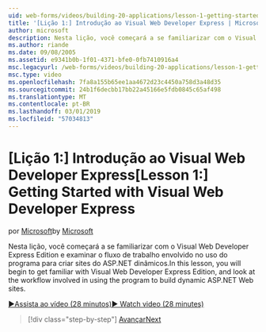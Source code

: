 ```yaml
---
uid: web-forms/videos/building-20-applications/lesson-1-getting-started-with-visual-web-developer-express
title: '[Lição 1:] Introdução ao Visual Web Developer Express | Microsoft Docs'
author: microsoft
description: Nesta lição, você começará a se familiarizar com o Visual Web Developer Express Edition e examinar o fluxo de trabalho envolvido no uso do programa para criar dyn...
ms.author: riande
ms.date: 09/08/2005
ms.assetid: e9341b0b-1f01-4371-bfe0-0fb7410916a4
msc.legacyurl: /web-forms/videos/building-20-applications/lesson-1-getting-started-with-visual-web-developer-express
msc.type: video
ms.openlocfilehash: 7fa8a155b65ee1aa4672d23c4450a758d3a48d35
ms.sourcegitcommit: 24b1f6decbb17bb22a45166e5fdb0845c65af498
ms.translationtype: MT
ms.contentlocale: pt-BR
ms.lasthandoff: 03/01/2019
ms.locfileid: "57034813"
---
```

<a name="lesson-1-getting-started-with-visual-web-developer-express"></a><span data-ttu-id="37d58-103">[Lição 1:] Introdução ao Visual Web Developer Express</span><span class="sxs-lookup"><span data-stu-id="37d58-103">[Lesson 1:] Getting Started with Visual Web Developer Express</span></span>
====================
<span data-ttu-id="37d58-104">por [Microsoft](https://github.com/microsoft)</span><span class="sxs-lookup"><span data-stu-id="37d58-104">by [Microsoft](https://github.com/microsoft)</span></span>

<span data-ttu-id="37d58-105">Nesta lição, você começará a se familiarizar com o Visual Web Developer Express Edition e examinar o fluxo de trabalho envolvido no uso do programa para criar sites do ASP.NET dinâmicos.</span><span class="sxs-lookup"><span data-stu-id="37d58-105">In this lesson, you will begin to get familiar with Visual Web Developer Express Edition, and look at the workflow involved in using the program to build dynamic ASP.NET Web sites.</span></span>

[<span data-ttu-id="37d58-106">&#9654;Assista ao vídeo (28 minutos)</span><span class="sxs-lookup"><span data-stu-id="37d58-106">&#9654; Watch video (28 minutes)</span></span>](https://channel9.msdn.com/Blogs/ASP-NET-Site-Videos/lesson-1-getting-started-with-visual-web-developer-express)

> [!div class="step-by-step"]
> [<span data-ttu-id="37d58-107">Avançar</span><span class="sxs-lookup"><span data-stu-id="37d58-107">Next</span></span>](lesson-2-creating-a-web-forms-user-interface.md)
